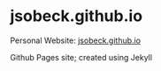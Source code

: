 # jsobeck.github.io
Personal Website: [jsobeck.github.io](https://jsobeck.github.io)

Github Pages site; created using Jekyll

<!--- GH pages created using Jekyll; consider for future using template such as
https://github.com/academicpages/academicpages.github.io -->
